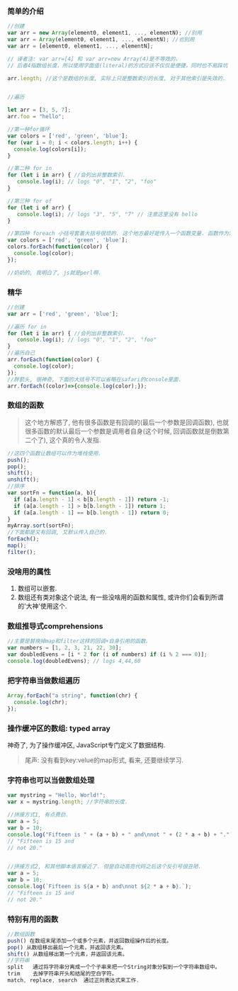 ### 简单的介绍
```javascript
//创建
var arr = new Array(element0, element1, ..., elementN); //别用
var arr = Array(element0, element1, ..., elementN); //也别用
var arr = [element0, element1, ..., elementN];

// 译者注: var arr=[4] 和 var arr=new Array(4)是不等效的，
// 后者4指数组长度，所以使用字面值(literal)的方式应该不仅仅是便捷，同时也不易踩坑

arr.length; //这个是数组的长度, 实际上只是整数索引的长度, 对于其他索引是失效的.


//遍历

let arr = [3, 5, 7];
arr.foo = "hello";

//第一种for循环
var colors = ['red', 'green', 'blue'];
for (var i = 0; i < colors.length; i++) {
  console.log(colors[i]);
}

//第二种 for in
for (let i in arr) { //会列出非整数索引.
   console.log(i); // logs "0", "1", "2", "foo"
}

//第三种 for of
for (let i of arr) {
   console.log(i); // logs "3", "5", "7" // 注意这里没有 hello
}

//第四种 foreach 小括号套着大括号很烦的. 这个地方最好是传入一个函数变量. 函数作为常量声明更为合理.
var colors = ['red', 'green', 'blue'];
colors.forEach(function(color) {
  console.log(color);
});

//奶奶的, 我明白了, js就是perl啊.
```
### 精华

```javascript
//创建
var arr = ['red', 'green', 'blue'];

//遍历 for in
for (let i in arr) { //会列出非整数索引.
   console.log(i); // logs "0", "1", "2", "foo"
}
//遍历自己
arr.forEach(function(color) {
  console.log(color);
});
//胖箭头, 很神奇, 下面的大括号不可以省略在safari的console里面.
arr.forEach((color)=>{console.log(color);});
```



### 数组的函数

> 这个地方解惑了, 他有很多函数是有回调的(最后一个参数是回调函数), 也就很多函数的默认最后一个参数是调用者自身(这个时候, 回调函数就是倒数第二个了), 这个真的令人发指.

```javascript
//这四个函数让数组可以作为堆栈使用.
push();
pop();
shift();
unshift();
//排序
var sortFn = function(a, b){
  if (a[a.length - 1] < b[b.length - 1]) return -1;
  if (a[a.length - 1] > b[b.length - 1]) return 1;
  if (a[a.length - 1] == b[b.length - 1]) return 0;
}
myArray.sort(sortFn); 
//下面都是又有回调, 又默认传入自己的.
forEach();
map();
filter();

```

### 没啥用的属性

1. 数组可以嵌套.
2. 数组还有类对象这个说法, 有一些没啥用的函数和属性, 或许你们会看到所谓的'大神'使用这个.

### 数组推导式comprehensions

```javascript
//主要是替换掉map和filter这样的回调+自身引用的函数.
var numbers = [1, 2, 3, 21, 22, 30];
var doubledEvens = [i * 2 for (i of numbers) if (i % 2 === 0)];
console.log(doubledEvens); // logs 4,44,60
```

### 把字符串当做数组遍历

```javascript
Array.forEach("a string", function(chr) {
  console.log(chr);
});
```

### 操作缓冲区的数组: typed array

神奇了, 为了操作缓冲区, JavaScript专门定义了数据结构. 



> 尾声: 没有看到key:velue的map形式, 看来, 还要继续学习.

### 字符串也可以当做数组处理



```javascript
var mystring = "Hello, World!";
var x = mystring.length; //字符串的长度.

//拼接方式1, 有点费劲.
var a = 5;
var b = 10;
console.log("Fifteen is " + (a + b) + " and\nnot " + (2 * a + b) + ".");
// "Fifteen is 15 and
// not 20."


//拼接方式2, 和其他脚本语言接近了. 但是自动高亮代码之后这个反引号很丑陋.
var a = 5;
var b = 10;
console.log(`Fifteen is ${a + b} and\nnot ${2 * a + b}.`);
// "Fifteen is 15 and
// not 20."
```

### 特别有用的函数

```javascript
//数组函数
push() 在数组末尾添加一个或多个元素，并返回数组操作后的长度。
pop() 从数组移出最后一个元素，并返回该元素。
shift() 从数组移出第一个元素，并返回该元素。
//字符串
split	通过将字符串分离成一个个子串来把一个String对象分裂到一个字符串数组中。
trim	去掉字符串开头和结尾的空白字符。
match, replace, search	通过正则表达式来工作.
```

